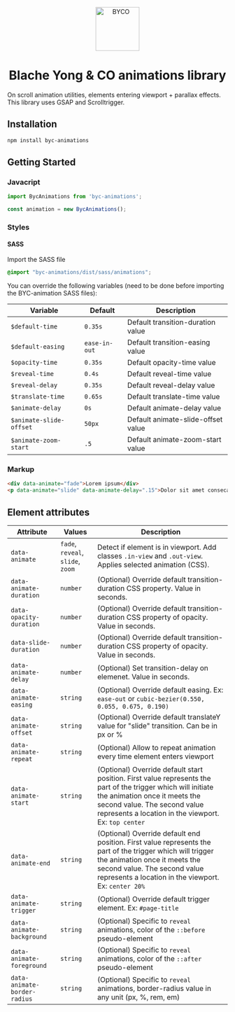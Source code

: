 <p align="center">
<img src="https://github.com/blacheyong/byc-animations/assets/34248276/f155d981-a9b0-4637-a41c-3579968dcee1" width="100" alt="BYCO" />
</p>

<h1 align="center">Blache Yong &amp; CO animations library</h1>

On scroll animation utilities, elements entering viewport + parallax effects. This library uses GSAP and Scrolltrigger.

## Installation

```sh
npm install byc-animations
```

## Getting Started

### Javacript
```js
import BycAnimations from 'byc-animations';

const animation = new BycAnimations();
```
### Styles

#### SASS
Import the SASS file

```SCSS
@import "byc-animations/dist/sass/animations";
```

You can override the following variables (need to be done before importing the BYC-animation SASS files):

| Variable                | Default                | Description                                                                                   |
| ----------------------- | ---------------------- | --------------------------------------------------------------------------------------------- |
| `$default-time`         | `0.35s`                | Default transition-duration value                                                             |
| `$default-easing`       | `ease-in-out`          | Default transition-easing value    
| `$opacity-time`         | `0.35s`                | Default opacity-time value   
| `$reveal-time`          | `0.4s`                 | Default reveal-time value   
| `$reveal-delay`         | `0.35s`                | Default reveal-delay value   
| `$translate-time`       | `0.65s`                | Default translate-time value   
| `$animate-delay`        | `0s`                   | Default animate-delay value   
| `$animate-slide-offset` | `50px`                 | Default animate-slide-offset value   
| `$animate-zoom-start`   | `.5`                   | Default animate-zoom-start value                                                               |

### Markup

```HTML
<div data-animate="fade">Lorem ipsum</div>
<p data-animate="slide" data-animate-delay=".15">Dolor sit amet consecatur</p>
```

## Element attributes

| Attribute                    | Values                   | Description                                                                              |
| ---------------------------- | ------------------------ | ---------------------------------------------------------------------------------------- |
| `data-animate`               | `fade`, `reveal`, `slide`, `zoom`                         | Detect if element is in viewport. Add classes `.in-view` and `.out-view`. Applies selected animation (CSS). |
| `data-animate-duration`      | `number`                 | (Optional) Override default transition-duration CSS property. Value in seconds. |
| `data-opacity-duration`      | `number`                 | (Optional) Override default transition-duration CSS property of opacity. Value in seconds. |
| `data-slide-duration`        | `number`                 | (Optional) Override default transition-duration CSS property of opacity. Value in seconds. |
| `data-animate-delay`         | `number`                 | (Optional) Set transition-delay on elemenet. Value in seconds.                                |
| `data-animate-easing`        | `string`                 | (Optional) Override default easing. Ex: `ease-out` or `cubic-bezier(0.550, 0.055, 0.675, 0.190)`  |
| `data-animate-offset`        | `string`                 | (Optional) Override default translateY value for "slide" transition. Can be in px or %  |
| `data-animate-repeat`        | `string`                 | (Optional) Allow to repeat animation every time element enters viewport |
| `data-animate-start`         | `string`                 | (Optional) Override default start position. First value represents the part of the trigger which will initiate the animation once it meets the second value. The second value represents a location in the viewport. Ex: `top center`  |
| `data-animate-end`           | `string`                 | (Optional) Override default end position. First value represents the part of the trigger which will trigger the animation once it meets the second value. The second value represents a location in the viewport. Ex: `center 20%`  |
| `data-animate-trigger`       | `string`                 | (Optional) Override default trigger element. Ex: `#page-title`  |
| `data-animate-background`    | `string`                 | (Optional) Specific to `reveal` animations, color of the `::before` pseudo-element |
| `data-animate-foreground`    | `string`                 | (Optional) Specific to `reveal` animations, color of the `::after` pseudo-element |
| `data-animate-border-radius` | `string`                 | (Optional) Specific to `reveal` animations, border-radius value in any unit (px, %, rem, em) |


